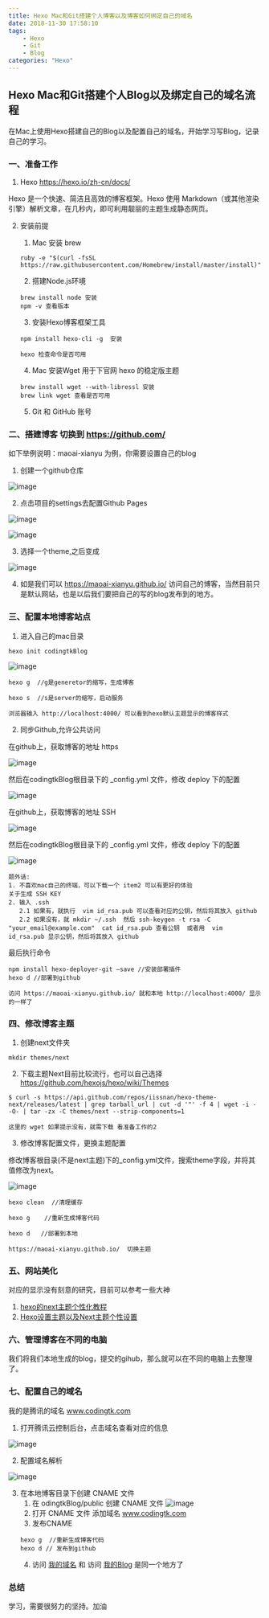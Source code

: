 ```yaml
---
title: Hexo Mac和Git搭建个人博客以及博客如何绑定自己的域名
date: 2018-11-30 17:58:10
tags: 
	- Hexo
	- Git
	- Blog
categories: "Hexo"
---
```


## Hexo Mac和Git搭建个人Blog以及绑定自己的域名流程 

在Mac上使用Hexo搭建自己的Blog以及配置自己的域名，开始学习写Blog，记录自己的学习。

<!--more-->

### 一、准备工作
1. Hexo  https://hexo.io/zh-cn/docs/

Hexo 是一个快速、简洁且高效的博客框架。Hexo 使用 Markdown（或其他渲染引擎）解析文章，在几秒内，即可利用靓丽的主题生成静态网页。

2. 安装前提

   1. Mac 安装 brew 
   
   ```
   ruby -e "$(curl -fsSL https://raw.githubusercontent.com/Homebrew/install/master/install)"
   ```
   
   2. 搭建Node.js环境
   
   ```
   brew install node 安装
   npm -v 查看版本
   ```
   
   3. 安装Hexo博客框架工具
   
   ```
   npm install hexo-cli -g  安装
   
   hexo 检查命令是否可用
   ```
   
   4. Mac 安装Wget 用于下官网 hexo 的稳定版主题
   
   ```
   brew install wget --with-libressl 安装
   brew link wget 查看是否可用
   ```
   
   5. Git 和 GitHub 账号

### 二、搭建博客 切换到 https://github.com/ 
如下举例说明：maoai-xianyu 为例，你需要设置自己的blog

1. 创建一个github仓库

![image](http://note.youdao.com/yws/public/resource/5bcd7e6742690f507beef37b094e68c7/FD4C032F0E7C45FD96A78FEC5F53E2E6?ynotemdtimestamp=1545734633728)

2. 点击项目的settings去配置Github Pages

![image](http://note.youdao.com/yws/public/resource/5bcd7e6742690f507beef37b094e68c7/995BBB8F4144484690CD2E8E715BC004?ynotemdtimestamp=1545734633728)

![image](http://note.youdao.com/yws/public/resource/5bcd7e6742690f507beef37b094e68c7/A4BEA65DD99148CD9A18A176A14C03B8?ynotemdtimestamp=1545734633728)

3. 选择一个theme,之后变成

![image](http://note.youdao.com/yws/public/resource/5bcd7e6742690f507beef37b094e68c7/D405D2C7C001444A9D8DB5EEE98F85A4?ynotemdtimestamp=1545734633728)

4. 如是我们可以 https://maoai-xianyu.github.io/ 访问自己的博客，当然目前只是默认网站，也是以后我们要把自己的写的blog发布到的地方。

### 三、配置本地博客站点

1. 进入自己的mac目录

```
hexo init codingtkBlog
```

![image](http://note.youdao.com/yws/public/resource/5bcd7e6742690f507beef37b094e68c7/3002AC3044544197B6D43E335C60B947?ynotemdtimestamp=1545734633728)

```
hexo g  //g是generetor的缩写，生成博客

hexo s  //s是server的缩写，启动服务

浏览器输入 http://localhost:4000/ 可以看到hexo默认主题显示的博客样式
```

2. 同步Github,允许公共访问

在github上，获取博客的地址 https

![image](http://note.youdao.com/yws/public/resource/5bcd7e6742690f507beef37b094e68c7/CDA7A7F701944B05B879AD371F432626?ynotemdtimestamp=1545734633728)

然后在codingtkBlog根目录下的 _config.yml 文件，修改 deploy 下的配置

![image](http://note.youdao.com/yws/public/resource/5bcd7e6742690f507beef37b094e68c7/A3757381A6094C10899CB0AAF3602F24?ynotemdtimestamp=1545734633728)

在github上，获取博客的地址 SSH

![image](http://note.youdao.com/yws/public/resource/5bcd7e6742690f507beef37b094e68c7/A3757381A6094C10899CB0AAF3602F24?ynotemdtimestamp=1545734633728)

然后在codingtkBlog根目录下的 _config.yml 文件，修改 deploy 下的配置

![image](http://note.youdao.com/yws/public/resource/5bcd7e6742690f507beef37b094e68c7/6FA4F7C15594453D9475C07AEF67FB5D?ynotemdtimestamp=1545734633728)


```
题外话:
1. 不喜欢mac自己的终端，可以下载一个 item2 可以有更好的体验
关于生成 SSH KEY
2. 输入 .ssh 
   2.1 如果有，就执行  vim id_rsa.pub 可以查看对应的公钥，然后将其放入 github
   2.2 如果没有，就 mkdir ~/.ssh  然后 ssh-keygen -t rsa -C "your_email@example.com"  cat id_rsa.pub 查看公钥  或者用  vim id_rsa.pub 显示公钥，然后将其放入 github
```

最后执行命令

```
npm install hexo-deployer-git —save //安装部署插件
hexo d //部署到github

访问 https://maoai-xianyu.github.io/ 就和本地 http://localhost:4000/ 显示的一样了

```

### 四、修改博客主题
1. 创建next文件夹

```
mkdir themes/next  
```

2. 下载主题Next目前比较流行，也可以自己选择 https://github.com/hexojs/hexo/wiki/Themes

```
$ curl -s https://api.github.com/repos/iissnan/hexo-theme-next/releases/latest | grep tarball_url | cut -d '"' -f 4 | wget -i - -O- | tar -zx -C themes/next --strip-components=1

这里的 wget 如果提示没有，就需下载 看准备工作的2
```

3. 修改博客配置文件，更换主题配置

修改博客根目录(不是next主题)下的_config.yml文件，搜索theme字段，并将其值修改为next。

![image](http://note.youdao.com/yws/public/resource/5bcd7e6742690f507beef37b094e68c7/2DF3DB654EE74FD4B080688250BF7643?ynotemdtimestamp=1545734633728)

```
hexo clean  //清理缓存

hexo g    //重新生成博客代码

hexo d   //部署到本地

https://maoai-xianyu.github.io/  切换主题
```

### 五、网站美化

对应的显示没有刻意的研究，目前可以参考一些大神

1. [hexo的next主题个性化教程](https://www.jianshu.com/p/f054333ac9e6)
2. [Hexo设置主题以及Next主题个性设置](https://www.jianshu.com/p/b20fc983005f)

### 六、管理博客在不同的电脑

我们将我们本地生成的blog，提交的gihub，那么就可以在不同的电脑上去整理了。

### 七、配置自己的域名
我的是腾讯的域名  www.codingtk.com

1. 打开腾讯云控制后台，点击域名查看对应的信息

![image](http://note.youdao.com/yws/public/resource/5bcd7e6742690f507beef37b094e68c7/2D8C4DF6D6FF46558054571706EDA8A9?ynotemdtimestamp=1545734633728)

2. 配置域名解析

![image](http://note.youdao.com/yws/public/resource/5bcd7e6742690f507beef37b094e68c7/2228B982C03F40E3B8EE8DF1EF42B3DC?ynotemdtimestamp=1545734633728)

3. 在本地博客目录下创建 CNAME 文件
    1. 在 odingtkBlog/public 创建 CNAME 文件
    ![image](http://note.youdao.com/yws/public/resource/5bcd7e6742690f507beef37b094e68c7/F5C1D8938A2C4490B94E8865FB67F412?ynotemdtimestamp=1545734633728)
    2. 打开 CNAME 文件 添加域名 www.codingtk.com
    3. 发布CNAME
    ```
    hexo g  //重新生成博客代码
    hexo d // 发布到github
    ```
    4. 访问 [我的域名](https://www.codingtk.com/) 和 访问 [我的Blog](https://maoai-xianyu.github.io) 是同一个地方了

### 总结

学习，需要很努力的坚持。加油